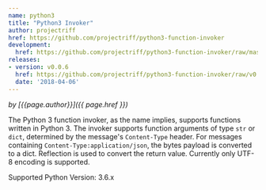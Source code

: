 ```yaml
---
name: python3
title: "Python3 Invoker"
author: projectriff
href: https://github.com/projectriff/python3-function-invoker
development:
  href: https://github.com/projectriff/python3-function-invoker/raw/master/python3-invoker.yaml
releases:
- version: v0.0.6
  href: https://github.com/projectriff/python3-function-invoker/raw/v0.0.6/python3-invoker.yaml
  date: '2018-04-06'
---
```


*by [{{page.author}}]({{ page.href }})*

The Python 3 function invoker, as the name implies, supports functions written in Python 3.  The invoker supports function arguments of type `str` or `dict`, determined by the message's `Content-Type` header.
For messages containing `Content-Type:application/json`, the bytes payload is converted to a dict. Reflection is used to convert the return value. Currently only UTF-8 encoding is supported.

Supported Python Version: 3.6.x
